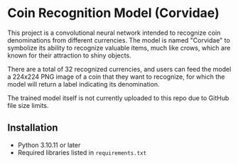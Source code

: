 # Coin Recognition Model (Corvidae)

This project is a convolutional neural network intended to recognize coin denominations from different currencies. The model is named "Corvidae" to symbolize its ability to recognize valuable items, much like crows, which are known for their attraction to shiny objects.

There are a total of 32 recognized currencies, and users can feed the model a 224x224 PNG image of a coin that they want to recognize, for which the model will return a label indicating its denomination.

The trained model itself is not currently uploaded to this repo due to GitHub file size limits.

## Installation
- Python 3.10.11 or later
- Required libraries listed in `requirements.txt`